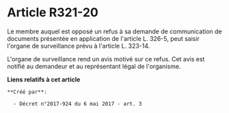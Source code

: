 # Article R321-20

Le membre auquel est opposé un refus à sa demande de communication de documents présentée en application de l'article L.
326-5, peut saisir l'organe de surveillance prévu à l'article L. 323-14.

L'organe de surveillance rend un avis motivé sur ce refus. Cet avis est notifié au demandeur et au représentant légal de
l'organisme.

**Liens relatifs à cet article**

	**Créé par**:

	  - Décret n°2017-924 du 6 mai 2017 - art. 3
